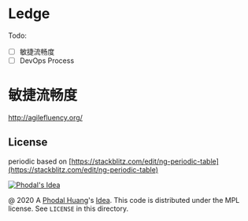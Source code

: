 # Ledge


Todo:

 - [ ] 敏捷流畅度
 - [ ] DevOps Process

# 敏捷流畅度

http://agilefluency.org/

License
---

periodic based on [https://stackblitz.com/edit/ng-periodic-table](https://stackblitz.com/edit/ng-periodic-table)

[![Phodal's Idea](http://brand.phodal.com/shields/idea-small.svg)](http://ideas.phodal.com/)

@ 2020 A [Phodal Huang](https://www.phodal.com)'s [Idea](http://github.com/phodal/ideas).  This code is distributed under the MPL license. See `LICENSE` in this directory.
